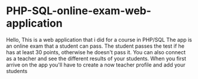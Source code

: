 # PHP-SQL-online-exam-web-application
Hello,
This is a web application that i did for a course in PHP/SQL
The app is an online exam that a student can pass.
The student passes the test if he has at least 30 points, otherwise he doesn't pass it.
You can also connect as a teacher and see the different results of your students.
When you first arrive on the app you'll have to create a now teacher profile and add your students
